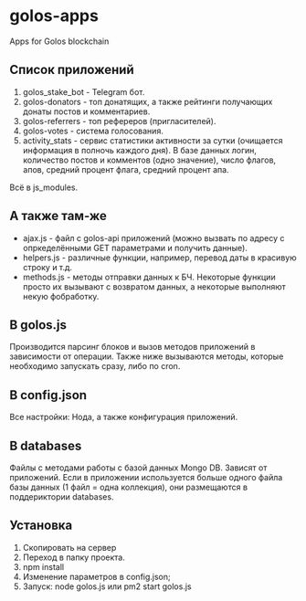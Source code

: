 # golos-apps
 Apps for Golos blockchain

## Список приложений
1. golos_stake_bot - Telegram бот.
2. golos-donators - топ донатящих, а также рейтинги получающих донаты постов и комментариев.
3. golos-referrers - топ рефереров (пригласителей).
4. golos-votes - система голосования.
5. activity_stats - сервис статистики активности за сутки (очищается информация в полночь каждого дня). В базе данных логин, количество постов и комментов (одно значение), число флагов, апов, средний процент флага, средний процент апа.

Всё в js_modules.

## А также там-же
- ajax.js - файл с golos-api приложений (можно вызвать по адресу с опркеделёнными GET параметрами и получить данные).
- helpers.js - различные функции, например, перевод даты в красивую строку и т.д.
- methods.js - методы отправки данных к БЧ. Некоторые функции просто их вызывают с возвратом данных, а некоторые выполняют некую фобработку.

## В golos.js
Производится парсинг блоков и вызов методов приложений в зависимости от операции. Также ниже вызываются методы, которые необходимо запускать сразу, либо по cron.

## В config.json
Все настройки: Нода, а также конфигурация приложений.

## В databases
Файлы с методами работы с базой данных Mongo DB. Зависят от приложений.
Если в приложении используется больше одного файла базы данных (1 файл = одна коллекция), они размещаются в поддериктории databases.

## Установка
1. Скопировать на сервер
2. Переход в папку проекта.
3. npm install
4. Изменение параметров в config.json;
5. Запуск:
node golos.js или pm2 start golos.js
